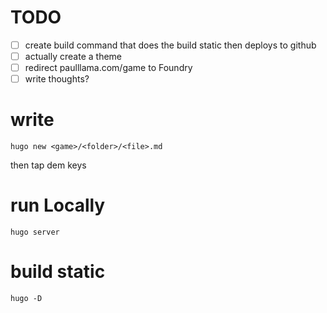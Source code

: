 # TODO

* [ ] create build command that does the build static then deploys to github
* [ ] actually create a theme
* [ ] redirect paulllama.com/game to Foundry
* [ ] write thoughts?

# write

```
hugo new <game>/<folder>/<file>.md
```

then tap dem keys

# run Locally

```
hugo server
```

# build static

```
hugo -D
```